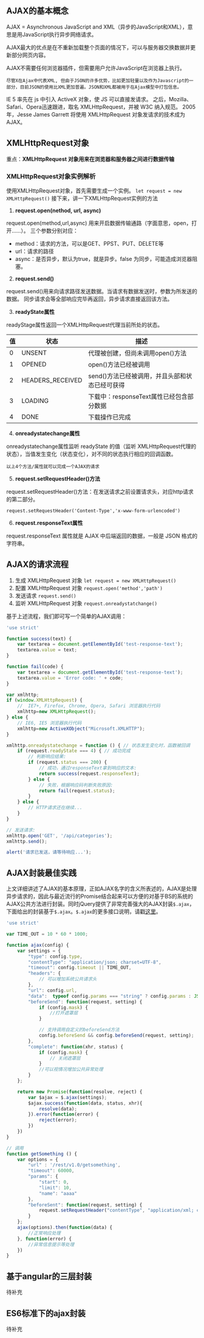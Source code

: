 ## AJAX的基本概念

AJAX = Asynchronous JavaScript and XML（异步的JavaScript和XML），意思是用JavaScript执行异步网络请求。

AJAX最大的优点是在不重新加载整个页面的情况下，可以与服务器交换数据并更新部分网页内容。

AJAX不需要任何浏览器插件，但需要用户允许JavaScript在浏览器上执行。

    尽管X在Ajax中代表XML, 但由于JSON的许多优势，比如更加轻量以及作为Javascript的一部分，目前JSON的使用比XML更加普遍。JSON和XML都被用于在Ajax模型中打包信息。

IE 5 率先在 js 中引入 ActiveX 对象，使 JS 可以直接发请求。
之后，Mozilla、Safari、Opera迅速跟进，取名 XMLHttpRequest，并被 W3C 纳入规范。
2005年，Jesse James Garrett 将使用 XMLHttpRequest 对象发请求的技术成为 AJAX。

## XMLHttpRequest对象

重点：**XMLHttpRequest 对象用来在浏览器和服务器之间进行数据传输**

### XMLHttpRequest对象实例解析

使用XMLHttpRequest对象，首先需要生成一个实例。
`let request = new XMLHttpRequest()`
接下来，讲一下XMLHttpRequest实例的方法

1. **request.open(nethod, url, async)**

request.open(method,url,async) 用来开启数据传输通路（字面意思，open，打开……）。
三个参数分别对应：
- method：请求的方法，可以是GET、PPST、PUT、DELETE等
- url：请求的路径
- async：是否异步，默认为true，就是异步。false 为同步，可能造成浏览器阻塞。

2. **request.send()**

request.send()用来向请求路径发送数据。当请求有数据发送时，参数为所发送的数据。
同步请求会等全部响应完毕再返回，异步请求直接返回该方法。

3. **readyState属性**

readyStage属性返回一个XMLHttpRequest代理当前所处的状态。

| 值 | 状态 | 描述 |
| ---- | ---- | ---- |
| 0 | UNSENT | 代理被创建，但尚未调用open()方法 |
| 1 | OPENED | open()方法已经被调用 |
| 2 | HEADERS_RECEIVED | send()方法已经被调用，并且头部和状态已经可获得 |
| 3 | LOADING | 下载中：responseText属性已经包含部分数据 |
| 4 | DONE | 下载操作已完成 |

4. **onreadystatechange属性**

onreadystatechange属性监听 readyState 的值（监听 XMLHttpRequest代理的状态），当值发生变化（状态变化），对不同的状态执行相应的回调函数。

    以上4个方法/属性就可以完成一个AJAX的请求

5. **request.setRequestHeader()方法**

request.setRequestHeader()方法：在发送请求之前设置请求头，对应http请求的第二部分。

`request.setRequestHeader('Content-Type','x-www-form-urlencoded')`

6. **request.responseText属性**

request.responseText 属性就是 AJAX 中后端返回的数据，一般是 JSON 格式的字符串。

## AJAX的请求流程

1. 生成 XMLHttpRequest 对象 `let request = new XMLHttpRequest()`
2. 配置 XMLHttpRequest 对象 `request.open('method','path')`
3. 发送请求 `request.send()`
4. 监听 XMLHttpRequest 对象 `request.onreadystatchange()`

基于上述流程，我们即可写一个简单的AJAX调用：

```javascript
'use strict'

function success(text) {
    var textarea = document.getElementById('test-response-text');
    textarea.value = text;
}

function fail(code) {
    var textarea = document.getElementById('test-response-text');
    textarea.value = 'Error code: ' + code;
}

var xmlhttp;
if (window.XMLHttpRequest) {
    //  IE7+, Firefox, Chrome, Opera, Safari 浏览器执行代码
    xmlhttp=new XMLHttpRequest();
} else {
    // IE6, IE5 浏览器执行代码
    xmlhttp=new ActiveXObject("Microsoft.XMLHTTP");
}

xmlhttp.onreadystatechange = function () { // 状态发生变化时，函数被回调
    if (request.readyState === 4) { // 成功完成
        // 判断响应结果:
        if (request.status === 200) {
            // 成功，通过responseText拿到响应的文本:
            return success(request.responseText);
        } else {
            // 失败，根据响应码判断失败原因:
            return fail(request.status);
        }
    } else {
        // HTTP请求还在继续...
    }
}

// 发送请求:
xmlhttp.open('GET', '/api/categories');
xmlhttp.send();

alert('请求已发送，请等待响应...');
```

## AJAX封装最佳实践

上文详细讲述了AJAX的基本原理，正如AJAX名字的含义所表述的，AJAX是处理异步请求的，因此与最近流行的Promise结合起来可以方便的对基于BS的系统的AJAX公共方法进行封装。同时jQuery提供了非常完善强大的AJAX封装`$.ajax`，下面给出的封装基于`$.ajax`。`$.ajax`的更多接口说明，请戳[这里](http://www.w3school.com.cn/jquery/ajax_ajax.asp)。

```javascript
'use strict'

var TIME_OUT = 10 * 60 * 1000;

function ajax(config) {
    var settings = {
        "type": config.type,
        "contentType": "application/json; charset=UTF-8",
        "timeout": config.timeout || TIME_OUT,
        "headers": {
            // 可以增加系统公共请求头
        },
        "url": config.url,
        "data":  typeof config.params === "string" ? config.params : JSON.stringify(config.params || {}),
        "beforeSend": function(request, setting) {
            if (config.mask) {
                //打开遮罩层
            }

            // 支持调用自定义的beforeSend方法
            config.beforeSend && config.beforeSend(request, setting);
        },
        "complete": function(xhr, status) {
            if (config.mask) {
                // 关闭遮罩层
            }
            //可以视情况增加公共异常处理
        }
    };

    return new Promise(function(resolve, reject) {
        var $ajax = $.ajax(settings);
        $ajax.success(function(data, status, xhr){
            resolve(data);
        }).error(function(error) {
            reject(error);
        })
    })
}

// 调用
function getSomething () {
    var options = {
        "url" : '/rest/v1.0/getsomething',
        "timeout": 60000,
        "params": {
            "start": 0,
            "limit": 10,
            "name": "aaaa"
        },
        "beforeSent": function(request, setting) {
            request.setRequestHeader("contentType", "application/xml; charset=UTF-8");
        }
    };
    ajax(options).then(function(data) {
        //正常响应处理
    }, function(error) {
        //异常信息提示等处理
    })
}
```

## 基于angular的三层封装

待补充

## ES6标准下的ajax封装

待补充


